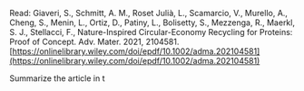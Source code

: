 Read: Giaveri, S., Schmitt, A. M., Roset Julià, L., Scamarcio, V., Murello, A., Cheng, S., Menin, L., Ortiz, D., Patiny, L., Bolisetty, S., Mezzenga, R., Maerkl, S. J., Stellacci, F., Nature-Inspired Circular-Economy Recycling for Proteins: Proof of Concept. Adv. Mater. 2021, 2104581. [https://onlinelibrary.wiley.com/doi/epdf/10.1002/adma.202104581](https://onlinelibrary.wiley.com/doi/epdf/10.1002/adma.202104581)

Summarize the article in t


```python

```
